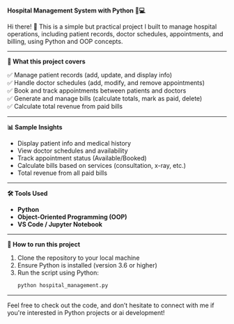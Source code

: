 **Hospital Management System with Python 🏥💻**

Hi there! 👋
This is a simple but practical project I built to manage hospital operations, including patient records, doctor schedules, appointments, and billing, using Python and OOP concepts.

---

**📌 What this project covers**

✅ Manage patient records (add, update, and display info)  
✅ Handle doctor schedules (add, modify, and remove appointments)  
✅ Book and track appointments between patients and doctors  
✅ Generate and manage bills (calculate totals, mark as paid, delete)  
✅ Calculate total revenue from paid bills

---

**📊 Sample Insights**

- Display patient info and medical history  
- View doctor schedules and availability  
- Track appointment status (Available/Booked)  
- Calculate bills based on services (consultation, x-ray, etc.)  
- Total revenue from all paid bills

---

**🛠️ Tools Used**

- **Python**  
- **Object-Oriented Programming (OOP)**  
- **VS Code / Jupyter Notebook**

---

**📁 How to run this project**

1. Clone the repository to your local machine  
2. Ensure Python is installed (version 3.6 or higher)  
3. Run the script using Python:  
   ```bash
   python hospital_management.py
   ```

---
Feel free to check out the code, and don’t hesitate to connect with me if you're interested in Python projects or ai development!
